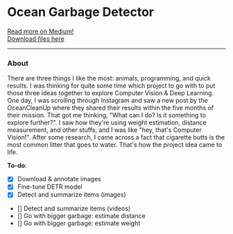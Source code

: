# Ocean Garbage Detector

[Read more on Medium!](https://medium.com/@dissagaliyeva/detection-transformer-detr-72e50aa0479c) <br>
[Download files here](https://github.com/dissagaliyeva/ocean-garbage-detector/releases/tag/v1.0)

---

### About
There are three things I like the most: animals, programming, and quick results. I was thinking for quite some time which project to go with to put those three ideas together to explore Computer Vision & Deep Learning. One day, I was scrolling through Instagram and saw a new post by the OceanCleanUp where they shared their results within the five months of their mission. That got me thinking, "What can I do? Is it something to explore further?". I saw how they're using weight estimation, distance measurement, and other stuffs, and I was like "hey, that's Computer Vision!". After some research, I came across a fact that cigarette butts is the most common litter that goes to water. That's how the project idea came to life. <br>

**To-do**:
- [x] Download & annotate images 
- [x] Fine-tune DETR model
- [x] Detect and summarize items (images)
- [] Detect and summarize items (videos)
- [] Go with bigger garbage: estimate distance 
- [] Go with bigger garbage: estimate weight 
